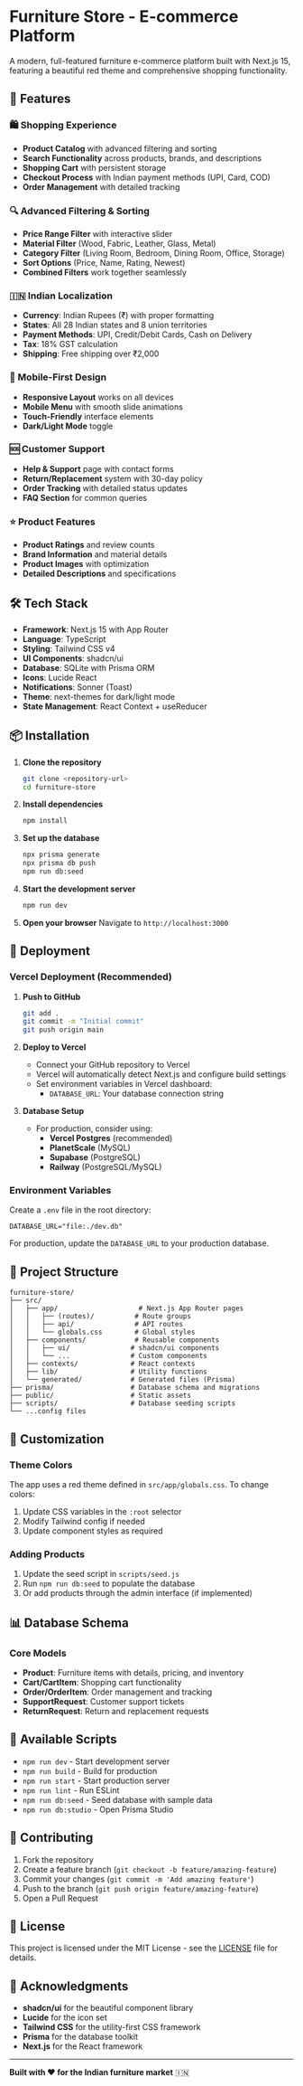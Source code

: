 # Furniture Store - E-commerce Platform

A modern, full-featured furniture e-commerce platform built with Next.js 15, featuring a beautiful red theme and comprehensive shopping functionality.

## 🚀 Features

### 🛍️ Shopping Experience
- **Product Catalog** with advanced filtering and sorting
- **Search Functionality** across products, brands, and descriptions
- **Shopping Cart** with persistent storage
- **Checkout Process** with Indian payment methods (UPI, Card, COD)
- **Order Management** with detailed tracking

### 🔍 Advanced Filtering & Sorting
- **Price Range Filter** with interactive slider
- **Material Filter** (Wood, Fabric, Leather, Glass, Metal)
- **Category Filter** (Living Room, Bedroom, Dining Room, Office, Storage)
- **Sort Options** (Price, Name, Rating, Newest)
- **Combined Filters** work together seamlessly

### 🇮🇳 Indian Localization
- **Currency**: Indian Rupees (₹) with proper formatting
- **States**: All 28 Indian states and 8 union territories
- **Payment Methods**: UPI, Credit/Debit Cards, Cash on Delivery
- **Tax**: 18% GST calculation
- **Shipping**: Free shipping over ₹2,000

### 📱 Mobile-First Design
- **Responsive Layout** works on all devices
- **Mobile Menu** with smooth slide animations
- **Touch-Friendly** interface elements
- **Dark/Light Mode** toggle

### 🆘 Customer Support
- **Help & Support** page with contact forms
- **Return/Replacement** system with 30-day policy
- **Order Tracking** with detailed status updates
- **FAQ Section** for common queries

### ⭐ Product Features
- **Product Ratings** and review counts
- **Brand Information** and material details
- **Product Images** with optimization
- **Detailed Descriptions** and specifications

## 🛠️ Tech Stack

- **Framework**: Next.js 15 with App Router
- **Language**: TypeScript
- **Styling**: Tailwind CSS v4
- **UI Components**: shadcn/ui
- **Database**: SQLite with Prisma ORM
- **Icons**: Lucide React
- **Notifications**: Sonner (Toast)
- **Theme**: next-themes for dark/light mode
- **State Management**: React Context + useReducer

## 📦 Installation

1. **Clone the repository**
   ```bash
   git clone <repository-url>
   cd furniture-store
   ```

2. **Install dependencies**
   ```bash
   npm install
   ```

3. **Set up the database**
   ```bash
   npx prisma generate
   npx prisma db push
   npm run db:seed
   ```

4. **Start the development server**
   ```bash
   npm run dev
   ```

5. **Open your browser**
   Navigate to `http://localhost:3000`

## 🚀 Deployment

### Vercel Deployment (Recommended)

1. **Push to GitHub**
   ```bash
   git add .
   git commit -m "Initial commit"
   git push origin main
   ```

2. **Deploy to Vercel**
   - Connect your GitHub repository to Vercel
   - Vercel will automatically detect Next.js and configure build settings
   - Set environment variables in Vercel dashboard:
     - `DATABASE_URL`: Your database connection string

3. **Database Setup**
   - For production, consider using:
     - **Vercel Postgres** (recommended)
     - **PlanetScale** (MySQL)
     - **Supabase** (PostgreSQL)
     - **Railway** (PostgreSQL/MySQL)

### Environment Variables

Create a `.env` file in the root directory:

```env
DATABASE_URL="file:./dev.db"
```

For production, update the `DATABASE_URL` to your production database.

## 📁 Project Structure

```
furniture-store/
├── src/
│   ├── app/                    # Next.js App Router pages
│   │   ├── (routes)/          # Route groups
│   │   ├── api/               # API routes
│   │   └── globals.css        # Global styles
│   ├── components/            # Reusable components
│   │   ├── ui/               # shadcn/ui components
│   │   └── ...               # Custom components
│   ├── contexts/             # React contexts
│   ├── lib/                  # Utility functions
│   └── generated/            # Generated files (Prisma)
├── prisma/                   # Database schema and migrations
├── public/                   # Static assets
├── scripts/                  # Database seeding scripts
└── ...config files
```

## 🎨 Customization

### Theme Colors
The app uses a red theme defined in `src/app/globals.css`. To change colors:

1. Update CSS variables in the `:root` selector
2. Modify Tailwind config if needed
3. Update component styles as required

### Adding Products
1. Update the seed script in `scripts/seed.js`
2. Run `npm run db:seed` to populate the database
3. Or add products through the admin interface (if implemented)

## 📊 Database Schema

### Core Models
- **Product**: Furniture items with details, pricing, and inventory
- **Cart/CartItem**: Shopping cart functionality
- **Order/OrderItem**: Order management and tracking
- **SupportRequest**: Customer support tickets
- **ReturnRequest**: Return and replacement requests

## 🔧 Available Scripts

- `npm run dev` - Start development server
- `npm run build` - Build for production
- `npm run start` - Start production server
- `npm run lint` - Run ESLint
- `npm run db:seed` - Seed database with sample data
- `npm run db:studio` - Open Prisma Studio

## 🤝 Contributing

1. Fork the repository
2. Create a feature branch (`git checkout -b feature/amazing-feature`)
3. Commit your changes (`git commit -m 'Add amazing feature'`)
4. Push to the branch (`git push origin feature/amazing-feature`)
5. Open a Pull Request

## 📄 License

This project is licensed under the MIT License - see the [LICENSE](LICENSE) file for details.

## 🙏 Acknowledgments

- **shadcn/ui** for the beautiful component library
- **Lucide** for the icon set
- **Tailwind CSS** for the utility-first CSS framework
- **Prisma** for the database toolkit
- **Next.js** for the React framework

---

**Built with ❤️ for the Indian furniture market** 🇮🇳